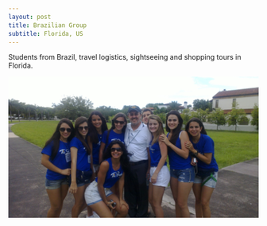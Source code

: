 ```yaml
---
layout: post
title: Brazilian Group
subtitle: Florida, US
---
```


Students from Brazil, travel logistics, sightseeing and shopping tours in Florida.

[
![Brazilian Group](/img/blog/brazilian-group-2010-06.jpg)
](/img/blog/brazilian-group-2010-06.jpg)
